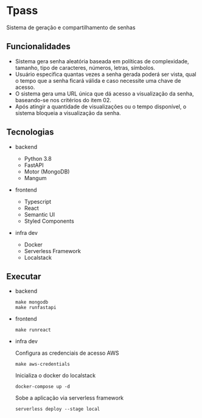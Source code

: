 # Tpass

Sistema de geração e compartilhamento de senhas

## Funcionalidades

* Sistema gera senha aleatória baseada em políticas de complexidade, tamanho, tipo de caracteres, números, letras, símbolos.
* Usuário especifica quantas vezes a senha gerada poderá ser vista, qual o tempo que a senha ficará válida e caso necessite uma chave de acesso.
* O sistema gera uma URL única que dá acesso a visualização da senha, baseando-se nos critérios do item 02.
* Após atingir a quantidade de visualizações ou o tempo disponível, o sistema bloqueia a visualização da senha.

## Tecnologias

* backend
    - Python 3.8
    - FastAPI
    - Motor (MongoDB)
    - Mangum

* frontend
    - Typescript
    - React
    - Semantic UI
    - Styled Components

* infra dev
    - Docker
    - Serverless Framework
    - Localstack

## Executar

* backend

    ```
    make mongodb
    make runfastapi
    ```

* frontend

    ```
    make runreact
    ```

* infra dev

    Configura as credenciais de acesso AWS
    ```
    make aws-credentials
    ```

    Inicializa o docker do localstack
    ```
    docker-compose up -d
    ```

    Sobe a aplicação via serverless framework
    ```
    serverless deploy --stage local
    ```